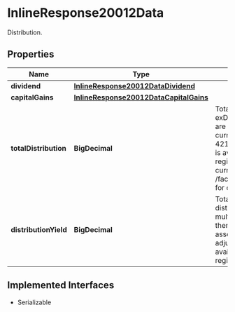 

# InlineResponse20012Data

Distribution.

## Properties

Name | Type | Description | Notes
------------ | ------------- | ------------- | -------------
**dividend** | [**InlineResponse20012DataDividend**](InlineResponse20012DataDividend.md) |  |  [optional]
**capitalGains** | [**InlineResponse20012DataCapitalGains**](InlineResponse20012DataCapitalGains.md) |  |  [optional]
**totalDistribution** | **BigDecimal** | Total Distribution on exDividend-date. Values are in the ETP&#39;s listing currency in the ISO 4217 format. This data is available for all regions. Please refer currency.listing in /factset/etf/getBySymbol for currency value. |  [optional]
**distributionYield** | **BigDecimal** | Total 12-month distribution of the ETP multiplied by split factor then divided by its net asset value. Data is split adjusted. This data is available for the US regions. |  [optional]


## Implemented Interfaces

* Serializable


